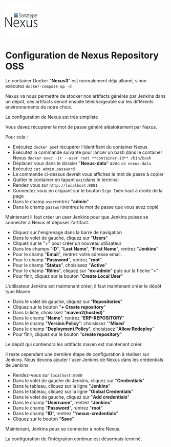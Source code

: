 <img src="https://github.com/datskill/MSPR-CI/blob/master/images/nexus3.png" width="100">

# Configuration de Nexus Repository OSS

Le container Docker "**Nexus3**" est normalement déjà allumé, sinon exécutez `docker-compose up -d`

Nexus va nous permettre de stocker nos artifacts générés par Jenkins dans un dépôt, ces artifacts seront ensuite téléchargeable sur les différents environnements de notre choix. 

La configuration de Nexus est très simpliste 

Vous devez récupérer le mot de passe généré aléatoirement par Nexus. 

Pour cela : 
- Exécutez `docker ps`et récupérer l'identifiant du container Nexus
- Exécutez la commande suivante pour lancer un bash dans le container Nexus `docker exec -it --user root **container-id** /bin/bash`
- Déplacez vous dans le dossier "**Nexus-data**" avec `cd nexus-data`
- Exécutez `cat admin.password`
- La commande ci-dessus devrait vous affichez le mot de passe à copier
- Quitter le container en tapant `exit`dans le terminal
- Rendez vous sur `http://localhost:8081`
- Connectez vous en cliquant sur le bouton `Sign In`en haut à droite de la page
- Dans le champ `user`rentrez "**admin**"
- Dans le champ `password`rentrez le mot de passe que vous avez copié

Maintenant il faut créer un user Jenkins pour que Jenkins puisse se connecter à Nexus et déposer l'artifact.

- Cliquez sur l'engrenage dans la barre de navigation 
- Dans le volet de gauche, cliquez sur "**Users**"
- Cliquez sur le "+" pour créer un nouveau utilisateur
- Dans les champs "**ID**", "**Last Name**", "**First Name**", rentrez "**Jenkins**"
- Pour le champ "**Email**", rentrez votre adresse email.
- Pour le champ "**Password**", rentrez "**root**"
- Pour le champ "**Status**", choisissez "**Active**"
- Pour le champ "**Rôles**", cliquez sur "**nx-admin**" puis sur la fléche ">"
- Pour finir, cliquez sur le bouton "**Create Local User**" 

L'utilisateur Jenkins est maintenant créer, il faut maintenant créer le dépôt type Maven

- Dans le volet de gauche, cliquez sur "**Repositories**"
- Cliquez sur le bouton "**+ Create repository**"
- Dans la liste, choisissez "**maven2(hosted)**"
- Dans le champ "**Name**", rentrez "**ERP-REPOSITORY**"
- Dans le champ "**Version Policy**": choisissez '"**Mixed**'
- Dans le champ "**Deployment Policy**", choisissez "**Allow Redeploy**"
- Pour finir, cliquez sur le bouton "**create repository**"

Le dépôt qui contiendra les artifacts maven est maintenant créer. 

Il reste cependant une dernière étape de configuration à réaliser sur Jenkins. Nous devons ajouter l'user Jenkins de Nexus dans les crédentials de Jenkins

* Rendez-vous sur `localhost:8080`
* Dans le volet de gauche de Jenkins, cliquez sur "**Credentials**"
* Dans le tableau, cliquez sur la ligne "**Jenkins**"
* Dans le tableau, cliquez sur la ligne "**Global Credentials**"
* Dans le volet de gauche, cliquez sur "**Add credentials**"
* Dans le champ "**Username**", rentrez "**Jenkins**"
* Dans le champ "**Password**", rentrez "**root**"
* Dans le champ "**ID**", rentrez "'**nexus-credentials**"
* Cliquez sur le bouton "**Save**"

Maintenant, Jenkins peux se connecter à notre Nexus. 

La configuration de l'intégration continue est désormais terminé.
